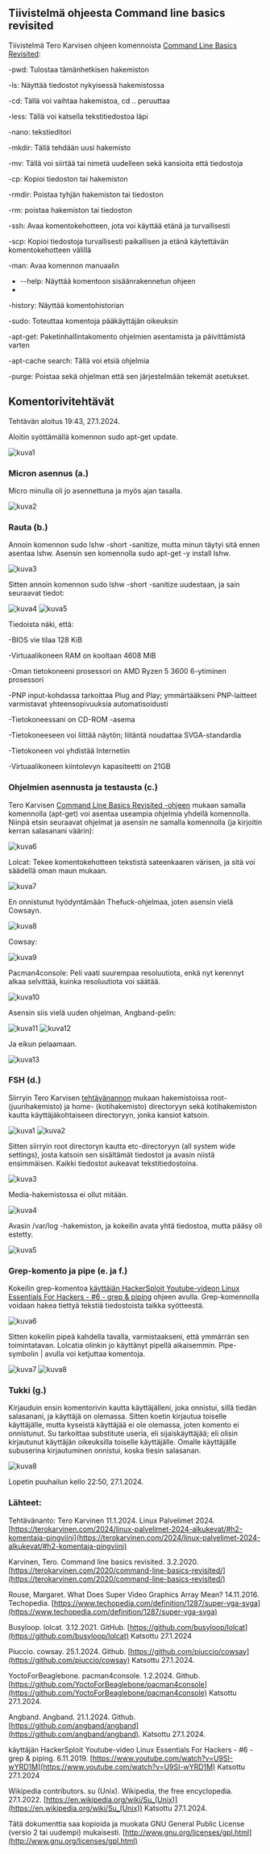 ## Tiivistelmä ohjeesta Command line basics revisited

Tiivistelmä Tero Karvisen ohjeen komennoista [Command Line Basics Revisited](https://terokarvinen.com/2020/command-line-basics-revisited/):

-pwd: Tulostaa tämänhetkisen hakemiston

-ls: Näyttää tiedostot nykyisessä hakemistossa

-cd: Tällä voi vaihtaa hakemistoa, cd .. peruuttaa

-less: Tällä voi katsella tekstitiedostoa läpi

-nano: tekstieditori

-mkdir: Tällä tehdään uusi hakemisto

-mv: Tällä voi siirtää tai nimetä uudelleen sekä kansioita että tiedostoja

-cp: Kopioi tiedoston tai hakemiston

-rmdir: Poistaa tyhjän hakemiston tai tiedoston

-rm: poistaa hakemiston tai tiedoston

-ssh: Avaa komentokehotteen, jota voi käyttää etänä ja turvallisesti

-scp: Kopioi tiedostoja turvallisesti paikallisen ja etänä käytettävän komentokehotteen välillä

-man: Avaa komennon manuaalin

- --help: Näyttää komentoon sisäänrakennetun ohjeen
- 
-history: Näyttää komentohistorian

-sudo: Toteuttaa komentoja pääkäyttäjän oikeuksin

-apt-get: Paketinhallintakomento ohjelmien asentamista ja päivittämistä varten

-apt-cache search: Tällä voi etsiä ohjelmia

-purge: Poistaa sekä ohjelman että sen järjestelmään tekemät asetukset.

## Komentorivitehtävät 

Tehtävän aloitus 19:43, 27.1.2024.

Aloitin syöttämällä komennon sudo apt-get update.

![kuva1](h21.png)

### Micron asennus (a.)

Micro minulla oli jo asennettuna ja myös ajan tasalla.

![kuva2](h22.png)

### Rauta (b.)

Annoin komennon sudo lshw -short -sanitize, mutta minun täytyi sitä ennen asentaa lshw. Asensin sen komennolla sudo apt-get -y install lshw.

![kuva3](h23.png)

Sitten annoin komennon sudo lshw -short -sanitize uudestaan, ja sain seuraavat tiedot:

![kuva4](h24.png)
![kuva5](h25.png)

Tiedoista näki, että:

-BIOS vie tilaa 128 KiB

-Virtuaalikoneen RAM on kooltaan 4608 MiB

-Oman tietokoneeni prosessori on AMD Ryzen 5 3600 6-ytiminen prosessori

-PNP input-kohdassa tarkoittaa Plug and Play; ymmärtääkseni PNP-laitteet varmistavat yhteensopivuuksia automatisoidusti

-Tietokoneessani on CD-ROM -asema

-Tietokoneeseen voi liittää näytön; liitäntä noudattaa SVGA-standardia

-Tietokoneen voi yhdistää Internetiin

-Virtuaalikoneen kiintolevyn kapasiteetti on 21GB

### Ohjelmien asennusta ja testausta (c.)

Tero Karvisen [Command Line Basics Revisited -ohjeen](https://terokarvinen.com/2020/command-line-basics-revisited/) mukaan samalla komennolla (apt-get) voi asentaa useampia ohjelmia yhdellä komennolla. Niinpä etsin seuraavat ohjelmat ja asensin ne samalla komennolla
(ja kirjoitin kerran salasanani väärin):

![kuva6](h26.png)

Lolcat: Tekee komentokehotteen tekstistä sateenkaaren värisen, ja sitä voi säädellä oman maun mukaan.

![kuva7](h27.png)

En onnistunut hyödyntämään Thefuck-ohjelmaa, joten asensin vielä Cowsayn.

![kuva8](h28.png)

Cowsay:

 ![kuva9](h29.png)
 
Pacman4console: Peli vaati suurempaa resoluutiota, enkä nyt kerennyt alkaa selvittää, kuinka resoluutiota voi säätää. 

![kuva10](h210.png)

Asensin siis vielä uuden ohjelman, Angband-pelin:

![kuva11](h211.png)
![kuva12](h212.png)

Ja eikun pelaamaan.

![kuva13](h213.png)

### FSH (d.)

Siirryin Tero Karvisen [tehtävänannon](https://terokarvinen.com/2024/linux-palvelimet-2024-alkukevat/#h2-komentaja-pingviini) mukaan hakemistoissa root- (juurihakemisto) ja home- (kotihakemisto) directoryyn sekä kotihakemiston kautta käyttäjäkohtaiseen directoryyn, jonka kansiot katsoin. 

![kuva1](h221.png)
![kuva2](h222.png)

Sitten siirryin root directoryn kautta etc-directoryyn (all system wide settings), josta katsoin sen sisältämät tiedostot ja avasin niistä ensimmäisen. Kaikki tiedostot aukeavat tekstitiedostoina.

![kuva3](h223.png)

Media-hakemistossa ei ollut mitään.

![kuva4](h224.png)

Avasin /var/log -hakemiston, ja kokeilin avata yhtä tiedostoa, mutta pääsy oli estetty.

![kuva5](h225.png)

### Grep-komento ja pipe (e. ja f.)

Kokeilin grep-komentoa [käyttäjän HackerSploit Youtube-videon Linux Essentials For Hackers - #6 - grep & piping](https://www.youtube.com/watch?v=U9SI-wYRD1M) ohjeen avulla. Grep-komennolla voidaan hakea tiettyä tekstiä tiedostoista taikka syötteestä.

![kuva6](h226.png)

Sitten kokeilin pipeä kahdella tavalla, varmistaakseni, että ymmärrän sen toimintatavan. Lolcatia olinkin jo käyttänyt pipellä aikaisemmin. Pipe-symbolin | avulla voi ketjuttaa komentoja.

![kuva7](h227.png)
![kuva8](h228.png)

### Tukki (g.)

Kirjauduin ensin komentorivin kautta käyttäjälleni, joka onnistui, sillä tiedän salasanani, ja käyttäjä on olemassa. Sitten koetin kirjautua toiselle käyttäjälle, mutta kyseistä käyttäjää ei ole olemassa, joten 
komento ei onnistunut. Su tarkoittaa substitute useria, eli sijaiskäyttäjää; eli olisin kirjautunut käyttäjän oikeuksilla toiselle käyttäjälle. Omalle käyttäjälle subuserina kirjautuminen onnistui,
koska tiesin salasanan.

![kuva8](h231.PNG)

Lopetin puuhailun kello 22:50, 27.1.2024.



### Lähteet:

Tehtävänanto: Tero Karvinen 11.1.2024. Linux Palvelimet 2024. [https://terokarvinen.com/2024/linux-palvelimet-2024-alkukevat/#h2-komentaja-pingviini](https://terokarvinen.com/2024/linux-palvelimet-2024-alkukevat/#h2-komentaja-pingviini)

Karvinen, Tero. Command line basics revisited. 3.2.2020. [https://terokarvinen.com/2020/command-line-basics-revisited/](https://terokarvinen.com/2020/command-line-basics-revisited/)

Rouse, Margaret. What Does Super Video Graphics Array Mean? 14.11.2016. Techopedia. [https://www.techopedia.com/definition/1287/super-vga-svga](https://www.techopedia.com/definition/1287/super-vga-svga)

Busyloop. lolcat. 3.12.2021. GitHub. [https://github.com/busyloop/lolcat](https://github.com/busyloop/lolcat) Katsottu 27.1.2024

Piuccio. cowsay. 25.1.2024. Github. [https://github.com/piuccio/cowsay](https://github.com/piuccio/cowsay) Katsottu 27.1.2024.

YoctoForBeaglebone. pacman4console. 1.2.2024. Github. [https://github.com/YoctoForBeaglebone/pacman4console](https://github.com/YoctoForBeaglebone/pacman4console) Katsottu 27.1.2024.

Angband. Angband. 21.1.2024. Github. [https://github.com/angband/angband](https://github.com/angband/angband). Katsottu 27.1.2024.

käyttäjän HackerSploit Youtube-video Linux Essentials For Hackers - #6 - grep & piping. 6.11.2019. [https://www.youtube.com/watch?v=U9SI-wYRD1M](https://www.youtube.com/watch?v=U9SI-wYRD1M) Katsottu 27.1.2024

Wikipedia contributors. su (Unix). Wikipedia, the free encyclopedia. 27.1.2022. [https://en.wikipedia.org/wiki/Su_(Unix)](https://en.wikipedia.org/wiki/Su_(Unix)) Katsottu 27.1.2024.



Tätä dokumenttia saa kopioida ja muokata GNU General Public License (versio 2 tai uudempi) mukaisesti. [http://www.gnu.org/licenses/gpl.html](http://www.gnu.org/licenses/gpl.html)

